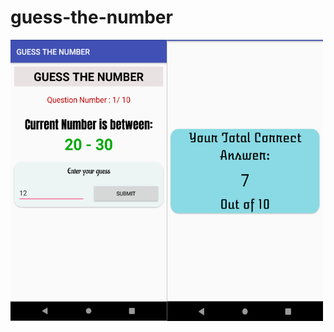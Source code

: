 # guess-the-number

<img src =  "images/home.png" width = "250" height = "450"><img src =  "images/img-2.png" width = "250" height = "450">
